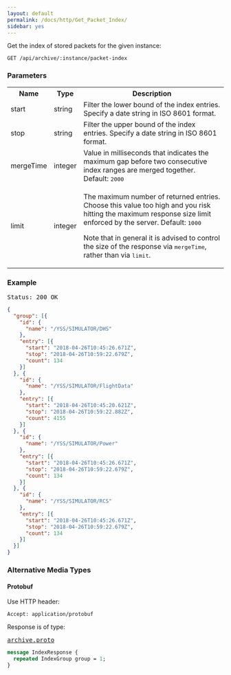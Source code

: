 ```yaml
---
layout: default
permalink: /docs/http/Get_Packet_Index/
sidebar: yes
---
```


Get the index of stored packets for the given instance:

    GET /api/archive/:instance/packet-index

### Parameters

<table class="inline">
  <tr>
    <th>Name</th>
    <th>Type</th>
    <th>Description</th>
  </tr>
  <tr>
    <td class="code">start</td>
    <td class="code">string</td>
    <td>Filter the lower bound of the index entries. Specify a date string in ISO 8601 format.</td>
  </tr>
  <tr>
    <td class="code">stop</td>
    <td class="code">string</td>
    <td>Filter the upper bound of the index entries. Specify a date string in ISO 8601 format.</td>
  </tr>
  <tr>
    <td class="code">mergeTime</td>
    <td class="code">integer</td>
    <td>Value in milliseconds that indicates the maximum gap before two consecutive index ranges are merged together. Default: <tt>2000</tt></td>
  </tr>
  <tr>
    <td class="code">limit</td>
    <td class="code">integer</td>
    <td>
      <p>The maximum number of returned entries. Choose this value too high and you risk hitting the maximum response size limit enforced by the server. Default: <tt>1000</tt>
      </p>
      <p>
        Note that in general it is advised to control the size of the response via <tt>mergeTime</tt>, rather than via <tt>limit</tt>.
      </p>
    </td>
  </tr>
</table>
    
### Example

<pre class="header">
Status: 200 OK
</pre>

```json
{
  "group": [{
    "id": {
      "name": "/YSS/SIMULATOR/DHS"
    },
    "entry": [{
      "start": "2018-04-26T10:45:26.671Z",
      "stop": "2018-04-26T10:59:22.679Z",
      "count": 134
    }]
  }, {
    "id": {
      "name": "/YSS/SIMULATOR/FlightData"
    },
    "entry": [{
      "start": "2018-04-26T10:45:20.621Z",
      "stop": "2018-04-26T10:59:22.882Z",
      "count": 4155
    }]
  }, {
    "id": {
      "name": "/YSS/SIMULATOR/Power"
    },
    "entry": [{
      "start": "2018-04-26T10:45:26.671Z",
      "stop": "2018-04-26T10:59:22.679Z",
      "count": 134
    }]
  }, {
    "id": {
      "name": "/YSS/SIMULATOR/RCS"
    },
    "entry": [{
      "start": "2018-04-26T10:45:26.671Z",
      "stop": "2018-04-26T10:59:22.679Z",
      "count": 134
    }]
  }]
}
```

### Alternative Media Types

#### Protobuf

Use HTTP header:

    Accept: application/protobuf

Response is of type:

<pre class="r header"><a href="{{ site.proto }}/archive/archive.proto">archive.proto</a></pre>
```proto
message IndexResponse {
  repeated IndexGroup group = 1;
}
```
